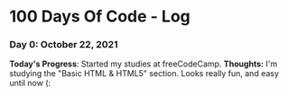 # 100 Days Of Code - Log

### Day 0: October 22, 2021

**Today's Progress**: Started my studies at freeCodeCamp.
**Thoughts:** I'm studying the "Basic HTML & HTML5" section. Looks really fun, and easy until now (:
